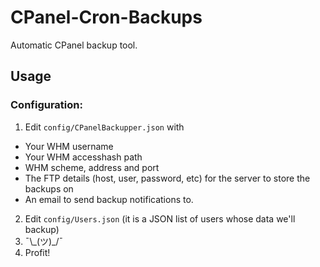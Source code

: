 # CPanel-Cron-Backups
Automatic CPanel backup tool.

## Usage
### Configuration:
1. Edit `config/CPanelBackupper.json` with
 - Your WHM username
 - Your WHM accesshash path
 - WHM scheme, address and port
 - The FTP details (host, user, password, etc) for the server to store the backups on
 - An email to send backup notifications to.
2. Edit `config/Users.json` (it is a JSON list of users whose data we'll backup)
3. ¯\\\_(ツ)\_/¯
4. Profit!
